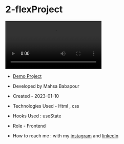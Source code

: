 # 2-flexProject

![view](https://user-images.githubusercontent.com/120960956/211623544-7df878c7-fa70-4817-bc09-3f7b411cb72e.mp4)

- [Demo Project](https://mahsabbpour.github.io/2-flexProject/)

- Developed by Mahsa Babapour

- Created - 2023-01-10

- Technologies Used - Html , css 

- Hooks Used : useState 

- Role - Frontend

- How to reach me : with my [instagram](https://www.instagram.com/mahsabbpour.web) and [linkedin](https://www.linkedin.com/in/mahsabbpour)
